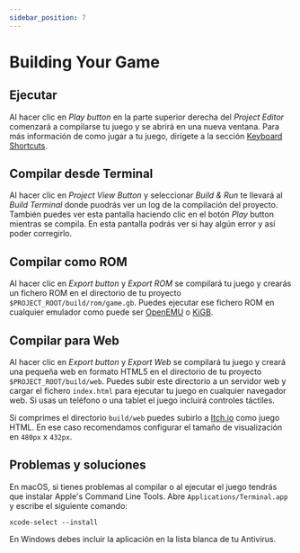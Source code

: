 ```yaml
---
sidebar_position: 7
---
```


# Building Your Game

## Ejecutar

Al hacer clic en _Play button_ en la parte superior derecha del _Project Editor_ comenzará a compilarse tu juego y se abrirá en una nueva ventana. Para más información de como jugar a tu juego, dirígete a la sección [Keyboard Shortcuts](/docs/getting-started/keyboard-shortcuts).

## Compilar desde Terminal

Al hacer clic en _Project View Button_ y seleccionar _Build & Run_ te llevará al _Build Terminal_ donde puodrás ver un log de la compilación del proyecto. También puedes ver esta pantalla haciendo clic en el botón _Play_ button mientras se compila. En esta pantalla podrás ver si hay algún error y así poder corregirlo.

## Compilar como ROM

Al hacer clic en _Export button_ y _Export ROM_ se compilará tu juego y crearás un fichero ROM en el directorio de tu proyecto `$PROJECT_ROOT/build/rom/game.gb`. Puedes ejecutar ese fichero ROM en cualquier emulador como puede ser [OpenEMU](https://openemu.org/) o [KiGB](http://kigb.emuunlim.com/downloads.htm).

## Compilar para Web

Al hacer clic en _Export button_ y _Export Web_ se compilará tu juego y creará una pequeña web en formato HTML5 en el directorio de tu proyecto `$PROJECT_ROOT/build/web`. Puedes subir este directorio a un servidor web y cargar el fichero `index.html` para ejecutar tu juego en cualquier navegador web. Si usas un teléfono o una tablet el juego incluirá controles táctiles.

Si comprimes el directorio `build/web` puedes subirlo a [Itch.io](https://itch.io) como juego HTML. En ese caso recomendamos configurar el tamaño de visualización en `480px` x `432px`.

## Problemas y soluciones

En macOS, si tienes problemas al compilar o al ejecutar el juego tendrás que instalar Apple's Command Line Tools. Abre `Applications/Terminal.app` y escribe el siguiente comando:

```
xcode-select --install
```

En Windows debes incluir la aplicación en la lista blanca de tu Antivirus.
